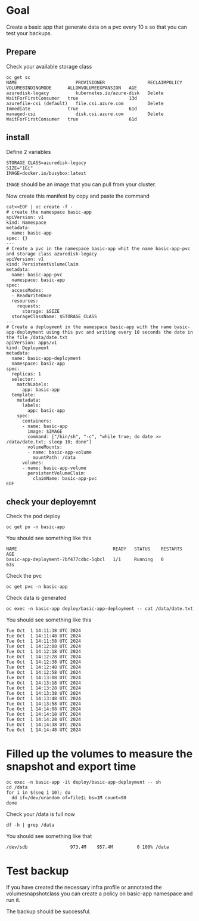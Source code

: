 # Goal 

Create a basic app that generate data on a pvc every 10 s so that you can test your backups.

## Prepare

Check your available storage class
```
oc get sc
NAME                      PROVISIONER                RECLAIMPOLICY   VOLUMEBINDINGMODE      ALLOWVOLUMEEXPANSION   AGE
azuredisk-legacy          kubernetes.io/azure-disk   Delete          WaitForFirstConsumer   true                   13d
azurefile-csi (default)   file.csi.azure.com         Delete          Immediate              true                   61d
managed-csi               disk.csi.azure.com         Delete          WaitForFirstConsumer   true                   61d
```


## install

Define 2 variables 
```
STORAGE_CLASS=azuredisk-legacy
SIZE="1Gi"
IMAGE=docker.io/busybox:latest
```

`IMAGE` should be an image that you can pull from your cluster.

Now create this manifest by copy and paste the command
```
cat<<EOF | oc create -f -
# create the namespace basic-app
apiVersion: v1
kind: Namespace
metadata:
  name: basic-app
spec: {}
--- 
# Create a pvc in the namespace basic-app whit the name basic-app-pvc and storage class azuredisk-legacy 
apiVersion: v1
kind: PersistentVolumeClaim
metadata:
  name: basic-app-pvc
  namespace: basic-app
spec:
  accessModes:
  - ReadWriteOnce
  resources:
    requests:
      storage: $SIZE
  storageClassName: $STORAGE_CLASS
---
# Create a deployment in the namespace basic-app with the name basic-app-deployment using this pvc and writing every 10 seconds the date in the file /data/date.txt
apiVersion: apps/v1
kind: Deployment
metadata:
  name: basic-app-deployment
  namespace: basic-app
spec:
  replicas: 1
  selector:
    matchLabels:
      app: basic-app
  template:
    metadata:
      labels:
        app: basic-app
    spec:
      containers:
      - name: basic-app
        image: $IMAGE
        command: ["/bin/sh", "-c", "while true; do date >> /data/date.txt; sleep 10; done"]
        volumeMounts:
        - name: basic-app-volume
          mountPath: /data
      volumes:
      - name: basic-app-volume
        persistentVolumeClaim:
          claimName: basic-app-pvc
EOF
```

## check your deployemnt 
Check the pod deploy 
```
oc get po -n basic-app
```

You should see something like this 
```
NAME                                    READY   STATUS    RESTARTS   AGE
basic-app-deployment-7bf477cdbc-5qbcl   1/1     Running   0          63s
```

Check the pvc
```
oc get pvc -n basic-app
```

Check data is generated 
```
oc exec -n basic-app deploy/basic-app-deployment -- cat /data/date.txt
```

You should see something like this 
```
Tue Oct  1 14:11:38 UTC 2024
Tue Oct  1 14:11:48 UTC 2024
Tue Oct  1 14:11:58 UTC 2024
Tue Oct  1 14:12:08 UTC 2024
Tue Oct  1 14:12:18 UTC 2024
Tue Oct  1 14:12:28 UTC 2024
Tue Oct  1 14:12:38 UTC 2024
Tue Oct  1 14:12:48 UTC 2024
Tue Oct  1 14:12:58 UTC 2024
Tue Oct  1 14:13:08 UTC 2024
Tue Oct  1 14:13:18 UTC 2024
Tue Oct  1 14:13:28 UTC 2024
Tue Oct  1 14:13:38 UTC 2024
Tue Oct  1 14:13:48 UTC 2024
Tue Oct  1 14:13:58 UTC 2024
Tue Oct  1 14:14:08 UTC 2024
Tue Oct  1 14:14:18 UTC 2024
Tue Oct  1 14:14:28 UTC 2024
Tue Oct  1 14:14:38 UTC 2024
Tue Oct  1 14:14:48 UTC 2024
```

# Filled up the volumes to measure the snapshot and export time

```
oc exec -n basic-app -it deploy/basic-app-deployment -- sh
cd /data
for i in $(seq 1 10); do
  dd if=/dev/urandom of=file$i bs=1M count=90
done
```

Check your /data is full now 
```
df -h | grep /data
```

You should see something like that 
```
/dev/sdb                973.4M    957.4M         0 100% /data
```

# Test backup 

If you have created the necessary infra profile or annotated the volumesnapshotclass you can create a policy on basic-app namespace and run it.

The backup should be successful.